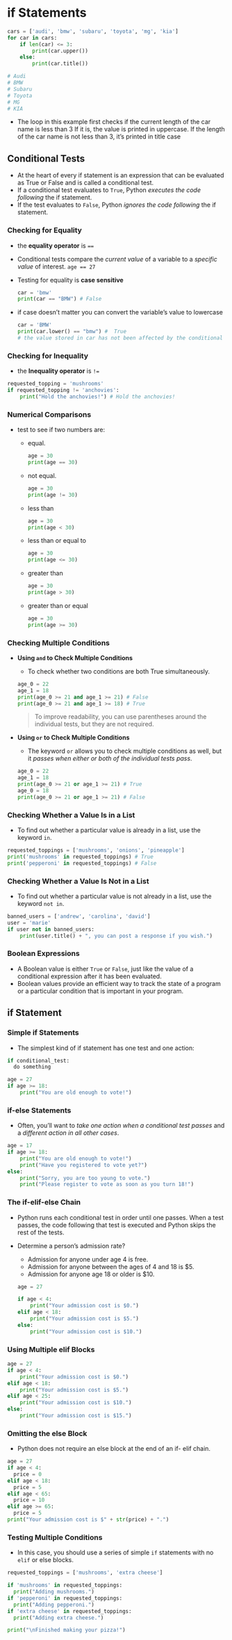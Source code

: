 # if Statements

```py
cars = ['audi', 'bmw', 'subaru', 'toyota', 'mg', 'kia']
for car in cars:
    if len(car) <= 3:
        print(car.upper())
    else:
        print(car.title())

# Audi
# BMW
# Subaru
# Toyota
# MG
# KIA
```

- The loop in this example first checks if the current length of the car name is less than 3 If it is, the value is printed in uppercase. If the length of the car name is not less than 3, it’s printed in title case

## Conditional Tests

- At the heart of every if statement is an expression that can be evaluated as True or False and is called a conditional test.
- If a conditional test evaluates to `True`, Python *executes the code following* the if statement.
- If the test evaluates to `False`, Python *ignores the code following* the if statement.

### Checking for Equality

- the **equality operator** is `==`
- Conditional tests compare the *current value* of a variable to a *specific value* of interest. `age == 27`

- Testing for equality is **case sensitive**

    ```py
    car = 'bmw'
    print(car == "BMW") # False
    ```

- if case doesn’t matter you can convert the variable’s value to lowercase

    ```py
    car = 'BMW'
    print(car.lower() == "bmw") #  True
    # the value stored in car has not been affected by the conditional test.
    ```

### Checking for Inequality

- the **Inequality operator** is `!=`

```py
requested_topping = 'mushrooms'
if requested_topping != 'anchovies':
    print("Hold the anchovies!") # Hold the anchovies!
```

### Numerical Comparisons

- test to see if two numbers are:
  - equal.

    ```py
    age = 30
    print(age == 30)
    ```

  - not equal.

    ```py
    age = 30
    print(age != 30)
    ```

  - less than

    ```py
    age = 30
    print(age < 30)
    ```

  - less than or equal to

    ```py
    age = 30
    print(age <= 30)
    ```

  - greater than

    ```py
    age = 30
    print(age > 30)
    ```

  - greater than or equal

    ```py
    age = 30
    print(age >= 30)
    ```

### Checking Multiple Conditions

- **Using `and` to Check Multiple Conditions**

  - To check whether two conditions are both True simultaneously.

  ```py
  age_0 = 22
  age_1 = 18
  print(age_0 >= 21 and age_1 >= 21) # False
  print(age_0 >= 21 and age_1 >= 18) # True
  ```

  > To improve readability, you can use parentheses around the individual tests, but they are not required.

- **Using `or` to Check Multiple Conditions**
  - The keyword `or` allows you to check multiple conditions as well, but it *passes when either or both of the individual tests pass*.

  ```py
  age_0 = 22
  age_1 = 18
  print(age_0 >= 21 or age_1 >= 21) # True
  age_0 = 18
  print(age_0 >= 21 or age_1 >= 21) # False
  ```

### Checking Whether a Value Is in a List

- To find out whether a particular value is already in a list, use the keyword `in`.

```py
requested_toppings = ['mushrooms', 'onions', 'pineapple']
print('mushrooms' in requested_toppings) # True
print('pepperoni' in requested_toppings) # False
```

### Checking Whether a Value Is Not in a List

- To find out whether a particular value is not already in a list, use the keyword `not in`.

```py
banned_users = ['andrew', 'carolina', 'david']
user = 'marie'
if user not in banned_users:
    print(user.title() + ", you can post a response if you wish.")
```

### Boolean Expressions

- A Boolean value is either `True` or `False`, just like the value of a conditional expression after it has been evaluated.
- Boolean values provide an efficient way to track the state of a program or a particular condition that is important in your program.

## if Statement

### Simple if Statements

- The simplest kind of if statement has one test and one action:

```py
if conditional_test:
  do something
```

```py
age = 27
if age >= 18:
    print("You are old enough to vote!")
```

### if-else Statements

- Often, you’ll want to *take one action when a conditional test passes* and a *different action in all other cases*.

```py
age = 17
if age >= 18:
    print("You are old enough to vote!")
    print("Have you registered to vote yet?")
else:
    print("Sorry, you are too young to vote.")
    print("Please register to vote as soon as you turn 18!")
```

### The if-elif-else Chain

- Python runs each conditional test in order until one passes. When a test passes, the code following that test is executed and Python skips the rest of the tests.

- Determine a person’s admission rate?
  - Admission for anyone under age 4 is free.
  - Admission for anyone between the ages of 4 and 18 is $5.
  - Admission for anyone age 18 or older is $10.

  ```py
  age = 27

  if age < 4:
      print("Your admission cost is $0.")
  elif age < 18:
      print("Your admission cost is $5.")
  else:
      print("Your admission cost is $10.")
  ```

### Using Multiple elif Blocks

```py
age = 27
if age < 4:
    print("Your admission cost is $0.")
elif age < 18:
    print("Your admission cost is $5.")
elif age < 25:
    print("Your admission cost is $10.")
else:
    print("Your admission cost is $15.")
```

### Omitting the else Block

- Python does not require an else block at the end of an if- elif chain.

```py
age = 27
if age < 4:
  price = 0
elif age < 18:
  price = 5
elif age < 65:
  price = 10
elif age >= 65:
  price = 5
print("Your admission cost is $" + str(price) + ".")
```

### Testing Multiple Conditions

- In this case, you should use a series of simple `if` statements with no `elif` or else blocks.

```py
requested_toppings = ['mushrooms', 'extra cheese']

if 'mushrooms' in requested_toppings:
  print("Adding mushrooms.")
if 'pepperoni' in requested_toppings:
  print("Adding pepperoni.")
if 'extra cheese' in requested_toppings:
  print("Adding extra cheese.")

print("\nFinished making your pizza!")
```
